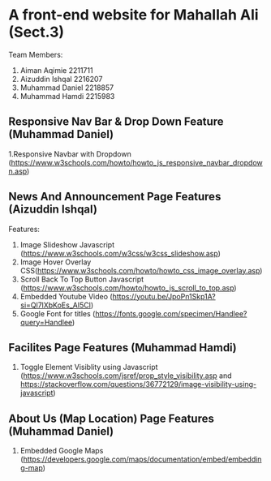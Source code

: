 # A front-end website for Mahallah Ali (Sect.3)

Team Members:
1. Aiman Aqimie 2211711
2. Aizuddin Ishqal 2216207
3. Muhammad Daniel 2218857
4. Muhammad Hamdi 2215983

Responsive Nav Bar & Drop Down Feature (Muhammad Daniel)
----------------------------------------------
1.Responsive Navbar with Dropdown (https://www.w3schools.com/howto/howto_js_responsive_navbar_dropdown.asp)

News And Announcement Page Features (Aizuddin Ishqal)
----------------------------------------------
Features:
1. Image Slideshow Javascript (https://www.w3schools.com/w3css/w3css_slideshow.asp)
2. Image Hover Overlay CSS(https://www.w3schools.com/howto/howto_css_image_overlay.asp)
3. Scroll Back To Top Button Javascript (https://www.w3schools.com/howto/howto_js_scroll_to_top.asp)
4. Embedded Youtube Video (https://youtu.be/JpoPn1Skp1A?si=Ql7lXbKoEs_AI5Cl)
5. Google Font for titles (https://fonts.google.com/specimen/Handlee?query=Handlee)

Facilites Page Features (Muhammad Hamdi)
----------------------------------------------
1. Toggle Element Visiblity using Javascript (https://www.w3schools.com/jsref/prop_style_visibility.asp and https://stackoverflow.com/questions/36772129/image-visibility-using-javascript)


About Us (Map Location) Page Features (Muhammad Daniel)
----------------------------------------------
1. Embedded Google Maps (https://developers.google.com/maps/documentation/embed/embedding-map)
